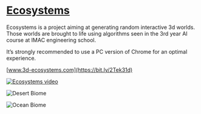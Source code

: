 # [Ecosystems](https://bit.ly/2Tek31d)

Ecosystems is a project aiming at generating random interactive 3d worlds. Those worlds are brought to life using algorithms seen in the 3rd year AI course at IMAC engineering school.

It’s strongly recommended to use a PC version of Chrome for an optimal experience.

[www.3d-ecosystems.com](https://bit.ly/2Tek31d)

[![Ecosystems video](http://i3.ytimg.com/vi/156dKdhL76A/maxresdefault.jpg)](https://www.youtube.com/watch?v=156dKdhL76A)

![Desert Biome](http://files.metter-rothan.fr/ecosystems/desert/preview_002.png)

![Ocean Biome](http://files.metter-rothan.fr/ecosystems/ocean/preview_001.png)
